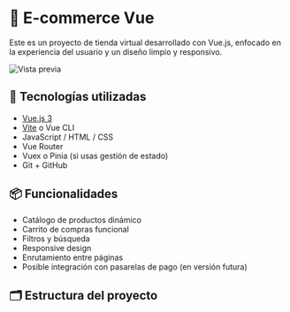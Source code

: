 # 🛒 E-commerce Vue

Este es un proyecto de tienda virtual desarrollado con Vue.js, enfocado en la experiencia del usuario y un diseño limpio y responsivo.

![Vista previa](public/portadapp1.png)

## 🧰 Tecnologías utilizadas

- [Vue.js 3](https://vuejs.org/)
- [Vite](https://vitejs.dev/) o Vue CLI
- JavaScript / HTML / CSS
- Vue Router
- Vuex o Pinia (si usas gestión de estado)
- Git + GitHub

## 📦 Funcionalidades

- Catálogo de productos dinámico
- Carrito de compras funcional
- Filtros y búsqueda
- Responsive design
- Enrutamiento entre páginas
- Posible integración con pasarelas de pago (en versión futura)

## 🗂️ Estructura del proyecto


